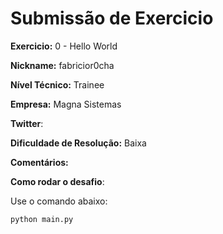 # Submissão de Exercicio

**Exercicio:** 0 - Hello World

**Nickname:** fabricior0cha

**Nível Técnico:** Trainee

**Empresa:** Magna Sistemas

**Twitter**: 

**Dificuldade de Resolução:** Baixa

**Comentários:** 

**Como rodar o desafio**: 

Use o comando abaixo: 
```bash
python main.py
```